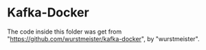 # Kafka-Docker

The code inside this folder was get from "https://github.com/wurstmeister/kafka-docker", by "wurstmeister".